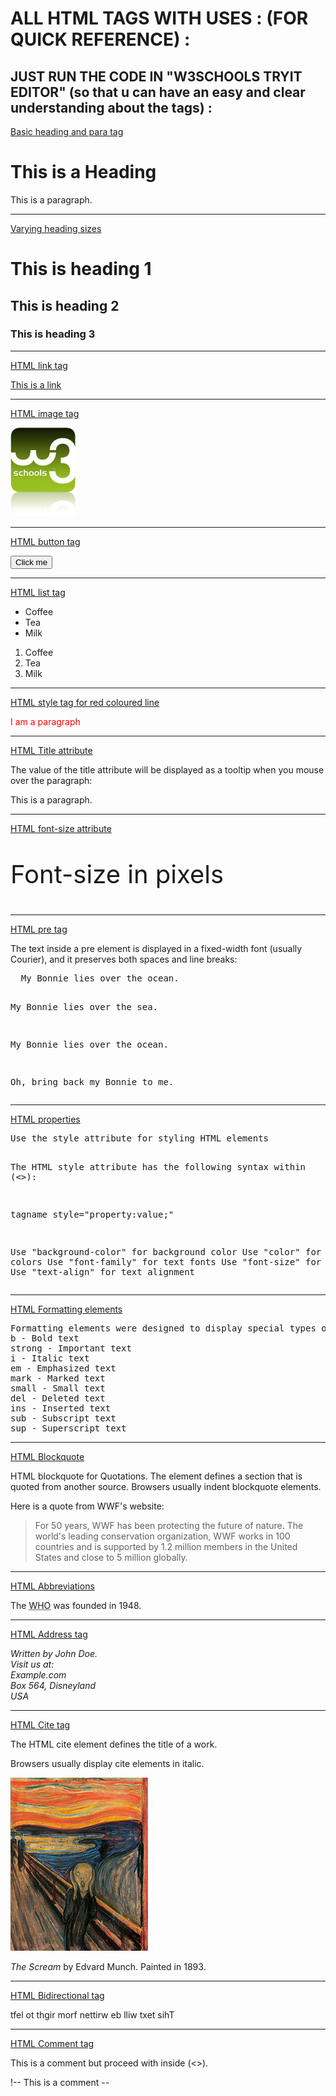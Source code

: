 
# ALL HTML TAGS WITH USES : (FOR QUICK REFERENCE) : 

## JUST RUN THE CODE IN "W3SCHOOLS TRYIT EDITOR" (so that u can have an easy and clear understanding about the tags) : 

<!DOCTYPE html>
<html>
<head>
<title>my first html</title>
</head>
<body>
<p><u>Basic heading and para tag</u></p>
<h1>This is a Heading</h1>
<p>This is a paragraph.</p>


<hr>
<p><u>Varying heading sizes</u></p>
<h1>This is heading 1</h1>
<h2>This is heading 2</h2>
<h3>This is heading 3</h3>


<hr>
<p><u>HTML link tag</u></p>
<a href="https://www.w3schools.com">This is a link</a>


<hr>
<p><u>HTML image tag</u></p>
<img src="w3schools.jpg" alt="W3Schools.com" width="104" height="142">
<hr>
<p><u>HTML button tag</u></p>
<button>Click me</button>


<hr>
<p><u>HTML list tag</u></p>
<ul>
  <li>Coffee</li>
  <li>Tea</li>
  <li>Milk</li>
</ul>

<ol>
  <li>Coffee</li>
  <li>Tea</li>
  <li>Milk</li>
</ol>


<hr>
<p><u>HTML style tag for red coloured line</u></p>
<p style="color:red">I am a paragraph</p>


<hr>
<p><u>HTML Title attribute</u></p>
<p>
The value of the title attribute will be displayed as a tooltip when you mouse over the paragraph:</p>
<p title="I'm a tooltip">
This is a paragraph.
</p>


<hr>
<p><u>HTML font-size attribute</u></p>
<p style="font-size:40px;">Font-size in pixels</p>


<hr>
<p><u>HTML  pre tag</u></p>
The text inside a pre element is displayed in a fixed-width font (usually Courier), and it preserves both spaces and line breaks:
<pre>
  My Bonnie lies over the ocean.

  My Bonnie lies over the sea.

  My Bonnie lies over the ocean.

  Oh, bring back my Bonnie to me.
</pre>


<hr>
<p><u>HTML  properties </u></p>
<p><pre>
Use the style attribute for styling HTML elements

The HTML style attribute has the following syntax within (<>):

tagname style="property:value;"

Use "background-color" for background color
Use "color" for text colors
Use "font-family" for text fonts
Use "font-size" for text sizes
Use "text-align" for text alignment</p></pre>


<hr>
<p><u>HTML  Formatting elements </u></p>
<p>
<pre>
Formatting elements were designed to display special types of text:
b - Bold text
strong - Important text
i - Italic text
em - Emphasized text
mark - Marked text
small - Small text
del - Deleted text
ins - Inserted text
sub - Subscript text
sup - Superscript text
</pre>
</p>


<hr>
<p><u>HTML Blockquote </u></p>
<p>HTML blockquote for Quotations.
The element defines a section that is quoted from another source.
Browsers usually indent blockquote elements.</p>
<p>Here is a quote from WWF's website:</p>
<blockquote cite="http://www.worldwildlife.org/who/index.html">
For 50 years, WWF has been protecting the future of nature.
The world's leading conservation organization,
WWF works in 100 countries and is supported by
1.2 million members in the United States and
close to 5 million globally.
</blockquote>


<hr>
<p><u>HTML Abbreviations </u></p>
<p>The <abbr title="World Health Organization">WHO</abbr> was founded in 1948.</p>


<hr>
<p><u>HTML Address tag</u></p>
<address>
Written by John Doe.<br> 
Visit us at:<br>
Example.com<br>
Box 564, Disneyland<br>
USA
</address>


<hr>
<p><u>HTML Cite tag</u></p>
<p>The HTML cite element defines the title of a work.</p>
<p>Browsers usually display cite elements in italic.</p>
<img src="img_the_scream.jpg" width="220" height="277" alt="The Scream">
<p><cite>The Scream</cite> by Edvard Munch. Painted in 1893.</p>


<hr>
<p><u>HTML Bidirectional tag</u></p>
<bdo dir="rtl">This text will be written from right to left</bdo>


<hr>
<p><u>HTML Comment tag</u></p>
<p>This is a comment but proceed with inside (<>).</p>
<p>!-- This is a comment --</p>


</body>
</html>

